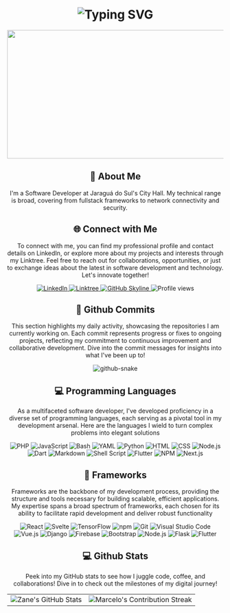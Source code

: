 <div align="center">
    <h1>
        <img src="https://readme-typing-svg.herokuapp.com?font=Jetbrains+mono&size=40&duration=3000&color=33FF33&center=true&vCenter=true&width=435&lines=Hey..+I'm+Marcelo;This+is..;..my+Github..;" alt="Typing SVG"/>
    </h1>
    <p><img src="https://media.giphy.com/media/dWesBcTLavkZuG35MI/giphy.gif" width="600" height="300"/></p>
</div>

<div align="center">
    <h2>🚀 About Me</h2>
    <!-- <p><img src="termina-gh.gif" alt="Terminal GH GIF" /></p> -->
    <p>I'm a Software Developer at Jaraguá do Sul's City Hall. My technical range is broad, covering from fullstack frameworks to network connectivity and security.</p>
</div>

<div align="center">
<h2 align="center" class="section-heading">🌐 Connect with Me</h2>
<p> To connect with me, you can find my professional profile and contact details on LinkedIn, or explore more about my projects and interests through my Linktree. Feel free to reach out for collaborations, opportunities, or just to exchange ideas about the latest in software development and technology. Let's innovate together! </p>
<div align="center">
  <a href="https://www.linkedin.com/in/marcelo-nees">
    <img src="https://img.shields.io/badge/MarceloNees-0077B5?style=for-the-badge&logo=linkedin&logoColor=white" alt="LinkedIn"/>
  </a>
  <a href="https://linktr.ee/marcelonees">
    <img src="https://img.shields.io/badge/Linktree-39E09B?style=for-the-badge&logo=Linktree&logoColor=white" alt="Linktree"/>
  </a>
<a href="https://github.com/marcelonees/marcelonees" target="_blank">
    <img src="https://img.shields.io/badge/View%20on%20GitHub-%230077B5.svg?&style=for-the-badge&logo=github&logoColor=white" alt="GitHub Skyline"/>
</a>
<img src="https://komarev.com/ghpvc/?username=marcelonees&style=for-the-badge" alt="Profile views" />
</div>

<div align="center">
  <h2>🚀 Github Commits</h2>
    <p>This section highlights my daily activity, showcasing the repositories I am currently working on. Each commit represents progress or fixes to ongoing projects, reflecting my commitment to continuous improvement and collaborative development. Dive into the commit messages for insights into what I've been up to!</p>
    <picture>
      <source media="(prefers-color-scheme: dark)" srcset="github-snake-dark.svg" />
      <source media="(prefers-color-scheme: light)" srcset="github-snake.svg" />
      <img alt="github-snake" src="github-snake.svg" />
    </picture>    
</div>

<h2 align="center" class="section-heading">💻 Programming Languages</h2>
<p> As a multifaceted software developer, I've developed proficiency in a diverse set of programming languages, each serving as a pivotal tool in my development arsenal. Here are the languages I wield to turn complex problems into elegant solutions</p>
<div align="center">
    <img src="https://img.shields.io/badge/PHP-777BB4?style=for-the-badge&logo=php&logoColor=white" alt="PHP"/>
    <img src="https://img.shields.io/badge/JavaScript-F7DF1E?style=for-the-badge&logo=javascript&logoColor=black" alt="JavaScript"/>
    <img src="https://img.shields.io/badge/Bash-4EAA25?style=for-the-badge&logo=gnu-bash&logoColor=white" alt="Bash"/>
    <img src="https://img.shields.io/badge/YAML-0A0A0A?style=for-the-badge" alt="YAML"/>
    <img src="https://img.shields.io/badge/Python-3776AB?style=for-the-badge&logo=python&logoColor=white" alt="Python"/>
    <img src="https://img.shields.io/badge/HTML-239120?style=for-the-badge&logo=html5&logoColor=white" alt="HTML"/>
    <img src="https://img.shields.io/badge/CSS-239120?style=for-the-badge&logo=html5&logoColor=white" alt="CSS"/>
    <img src="https://img.shields.io/badge/Node.js-43853D?style=for-the-badge&logo=node.js&logoColor=white" alt="Node.js"/>
    <img src="https://img.shields.io/badge/Dart-0175C2?style=for-the-badge&logo=dart&logoColor=white" alt="Dart"/>
    <img src="https://img.shields.io/badge/Markdown-000000?style=for-the-badge&logo=markdown&logoColor=white" alt="Markdown"/>
    <img src="https://img.shields.io/badge/Shell_Script-121011?style=for-the-badge&logo=gnu-bash&logoColor=white" alt="Shell Script"/>
    <img src="https://img.shields.io/badge/Flutter-02569B?style=for-the-badge&logo=flutter&logoColor=white" alt="Flutter"/>
    <img src="https://img.shields.io/badge/npm-CB3837?style=for-the-badge&logo=npm&logoColor=white" alt="NPM"/>
    <img src="https://img.shields.io/badge/Next.js-000?logo=nextdotjs&logoColor=fff&style=for-the-badge" alt="Next.js"/>
</div>

<!--
<h2 align="center" class="section-heading">☁️ Cloud Technologies</h2>
<p>In the dynamic realm of cloud computing, I am proficient in leveraging leading cloud platforms and technologies to architect, deploy, and manage scalable, highly available, and fault-tolerant systems. Here's a glance at the cloud technologies I specialize in:</p>
<div align="center">
  <img src="https://img.shields.io/badge/AWS-FF9900?style=for-the-badge&logo=amazonaws&logoColor=white" alt="AWS" />
  <img src="https://img.shields.io/badge/Azure-0089D6?style=for-the-badge&logo=microsoftazure&logoColor=white" alt="Azure"/>
  <img src="https://img.shields.io/badge/GCP-4285F4?style=for-the-badge&logo=googlecloud&logoColor=white" alt="GCP"/>
  <img src="https://img.shields.io/badge/Terraform-623CE4?style=for-the-badge&logo=terraform&logoColor=white" alt="Terraform"/>
  <img src="https://img.shields.io/badge/Docker-2496ED?style=for-the-badge&logo=docker&logoColor=white" alt="Docker"/>
</div>
-->

<h2 align="center" class="section-heading">🔧 Frameworks</h2>
<p>Frameworks are the backbone of my development process, providing the structure and tools necessary for building scalable, efficient applications. My expertise spans a broad spectrum of frameworks, each chosen for its ability to facilitate rapid development and deliver robust functionality</p>
<div align="center">
  <img src="https://img.shields.io/badge/React-20232A?style=for-the-badge&logo=react&logoColor=61DAFB" alt="React"/>
  <img src="https://img.shields.io/badge/Svelte-FF3E00?style=for-the-badge&logo=svelte&logoColor=white" alt="Svelte"/>
  <img src="https://img.shields.io/badge/TensorFlow-FF6F00?style=for-the-badge&logo=tensorflow&logoColor=white" alt="TensorFlow"/>
  <img src="https://img.shields.io/badge/npm-CB3837?style=for-the-badge&logo=npm&logoColor=white" alt="npm"/>
  <img src="https://img.shields.io/badge/Git-F05032?style=for-the-badge&logo=git&logoColor=white" alt="Git"/>
  <img src="https://img.shields.io/badge/Visual%20Studio%20Code-007ACC?style=for-the-badge&logo=visualstudiocode&logoColor=white" alt="Visual Studio Code"/>
  <img src="https://img.shields.io/badge/Vue.js-4FC08D?style=for-the-badge&logo=vuedotjs&logoColor=white" alt="Vue.js"/>
  <img src="https://img.shields.io/badge/Django-092E20?style=for-the-badge&logo=django&logoColor=green" alt="Django"/>
  <img src="https://img.shields.io/badge/Firebase-FFCA28?style=for-the-badge&logo=firebase&logoColor=white" alt="Firebase"/>
  <img src="https://img.shields.io/badge/Bootstrap-7952B3?style=for-the-badge&logo=bootstrap&logoColor=white" alt="Bootstrap"/>
  <img src="https://img.shields.io/badge/Node.js-339933?style=for-the-badge&logo=nodedotjs&logoColor=white" alt="Node.js"/>
  <img src="https://img.shields.io/badge/Adianti-000000?style=for-the-badge&logo=php&logoColor=white" alt="Flask"/>
  <img src="https://img.shields.io/badge/Flutter-02569B?style=for-the-badge&logo=flutter&logoColor=white" alt="Flutter"/> 
</div>

<div align="center">
<h2 align="center" class="section-heading"> 💻 Github Stats</h2>
<p>Peek into my GitHub stats to see how I juggle code, coffee, and collaborations! Dive in to check out the milestones of my digital journey!</p>
    <table align="center" width="100%" height="100%" >
        <tr>
           <td>
               <img style="border: none;" 
                   src="https://github-profile-summary-cards.vercel.app/api/cards/profile-details?username=marcelonees&theme=github_dark" 
                   alt="Zane's GitHub Stats"/>
           </td>   
           <td>
               <img style="border: none;" 
                   src="https://github-readme-streak-stats.herokuapp.com/?user=marcelonees&theme=merko" 
                   alt="Marcelo's Contribution Streak"/>
           </td>
        </tr>
     </table>
     <table align="center" width="100%" height="100%" >
        <tr>
            <td>
                <img style="border: none;" 
                    src="https://github-profile-summary-cards.vercel.app/api/cards/stats?username=marcelonees&theme=github_dark" 
                    alt="Marcelo's GitHub Stats"/>
            </td>
            <td>
                <img 
                    style="border: none;" 
                    src="https://github-profile-summary-cards.vercel.app/api/cards/productive-time?username=marcelonees&theme=github_dark&utcOffset=10" 
                    alt="Marcelo's GitHub Stats"/>
            </td>
            <td>
                <img 
                    style="border: none;" 
                    src="https://github-profile-summary-cards.vercel.app/api/cards/repos-per-language?username=marcelonees&theme=github_dark" 
                    alt="Marcelo's GitHub Stats"/>
            </td>
            <td>
                <img 
                    style="border: none;" 
                    src="https://github-profile-summary-cards.vercel.app/api/cards/most-commit-language?username=marcelonees&theme=github_dark" 
                    alt="Marcelo's GitHub Stats"/>
            </td>
        </tr>
     </table>
    <table align="center" width="100%" height="100%" >
        <tr>
            <td>
                <img 
                    style="border: none;"
                    src="https://github-readme-stats.vercel.app/api/top-langs?username=marcelonees&show_icons=true&locale=en&layout=compact" 
                    alt="marcelonees" />
            </td>
            <td>
                <img 
                    style="border: none;"
                    src="https://github-readme-stats.vercel.app/api?username=marcelonees&show_icons=true&locale=en" 
                    alt="marcelonees" />
            </td>
        </tr>
     </table>
</div>


<div align="left">
<h2 align="center" class="section-heading"> 💻 Github Stats</h2>
<p>Peek into my GitHub stats to see how I juggle code, coffee, and collaborations! Dive in to check out the milestones of my digital journey!</p>
    <ul>
        <li> 🔭 I’m currently working on [adicli](https://github.com/marcelonees/adicli), a command line interface for [Adianti Framework](https://www.adianti.com.br/)</li>
        <li> 🤝 I’m looking for help with [adicli](https://github.com/marcelonees/adicli)</li>
        <li> 👨‍💻 All of my projects are available at [https://www.fnpanel.com.br/](https://www.fnpanel.com.br/)</li>
        <li> 📝 I regularly write articles on [dev.to](http://dev.to/marcelonees/)</li>
    </ul>
</div>

<div align="left">
    <h2 align="center" class="section-heading"> 📕 Latest Blog Posts</h2>
    <ul>
<!-- BLOG-POST-LIST:START -->
- [Adianti - Nginx rewrite rules](https://dev.to/marcelonees/adianti-nginx-rewrite-rules-553f)
- [Apresentando adicli - Adianti Command Line Interface](https://dev.to/marcelonees/apresentando-adicli-adianti-command-line-interface-3gg8)
<!-- BLOG-POST-LIST:END -->
    </ul>
</div>

<div align="left">
    <h2 align="center" class="section-heading"> 📺 Latest Youtube Videos</h2>
<!-- YOUTUBE:START -->
<!-- YOUTUBE:END -->
</div>
